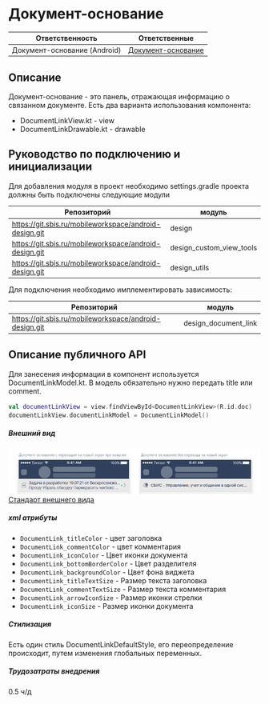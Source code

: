 # Документ-основание
| Ответственность | Ответственные |
|-----------------|---------------|
|Документ-основание (Android)|[Документ-основание](https://dev.sbis.ru/area/8a9424d7-781c-496e-86b5-d94a03134be6)|

## Описание

Документ-основание - это панель, отражающая информацию о связанном документе. Есть два варианта использования компонента:
- DocumentLinkView.kt - view
- DocumentLinkDrawable.kt - drawable

## Руководство по подключению и инициализации
Для добавления модуля в проект необходимо settings.gradle проекта должны быть подключены следующие модули

| Репозиторий | модуль |
|-----------------|---------------|
|https://git.sbis.ru/mobileworkspace/android-design.git|design|
|https://git.sbis.ru/mobileworkspace/android-design.git|design_custom_view_tools|
|https://git.sbis.ru/mobileworkspace/android-design.git|design_utils|

Для подключения необходимо имплементировать зависимость:

| Репозиторий | модуль |
|-----------------|---------------|
|https://git.sbis.ru/mobileworkspace/android-design.git|design_document_link|

## Описание публичного API
Для занесения информации в компонент используется DocumentLinkModel.kt. В модель обязательно нужно передать title или comment.
```kotlin
val documentLinkView = view.findViewById<DocumentLinkView>(R.id.doc)
documentLinkView.documentLinkModel = DocumentLinkModel()
```

##### Внешний вид
![Изображение UI компонента](doc_resources/img.png)
[Стандарт внешнего вида](http://axure.tensor.ru/MobileStandart8/#g=1&p=документ-основание)


##### xml атрибуты
- `DocumentLink_titleColor` - цвет заголовка
- `DocumentLink_commentColor` - цвет комментария
- `DocumentLink_iconColor` - Цвет иконки документа
- `DocumentLink_bottomBorderColor` - Цвет разделителя
- `DocumentLink_backgroundColor` - Цвет фона виджета
- `DocumentLink_titleTextSize` - Размер текста заголовка
- `DocumentLink_commentTextSize` - Размер текста комментария
- `DocumentLink_arrowIconSize` - Размер иконки стрелки
- `DocumentLink_iconSize` - Размер иконки документа

##### Стилизация
Есть один стиль DocumentLinkDefaultStyle, его переопределение происходит, путем изменения глобальных переменных.

##### Трудозатраты внедрения
0.5 ч/д